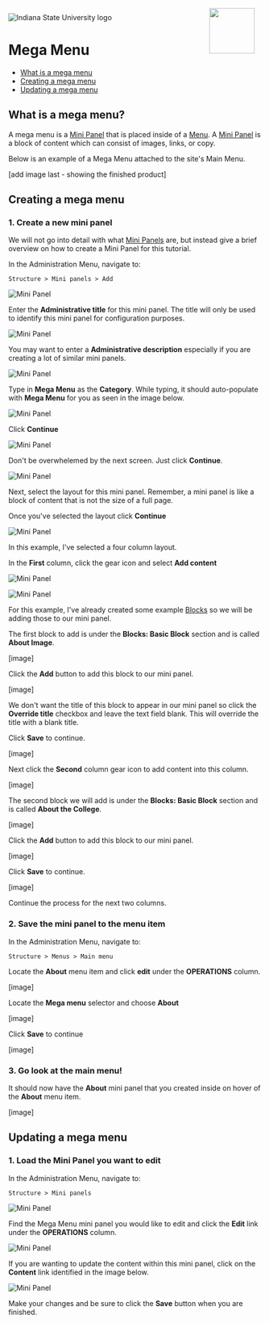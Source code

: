 <img class="logo" src="../../global_assets/images/IXM-Transparent-Vertical.jpg" style="float:right; margin:-10px 15px 0 0;" height="90" />
<img class="logo" src="../assets/images/isu_logo.png" alt="Indiana State University logo" />

# Mega Menu

* [What is a mega menu](#what-are-pages)
* [Creating a mega menu](#creating-pages)
* [Updating a mega menu](#updating-pages)

## What is a mega menu?

A mega menu is a [Mini Panel](mini-panels.md) that is placed inside of a [Menu](menus.md). A [Mini Panel](mini-panels.md) is a block of content which can consist of images, links, or copy.

Below is an example of a Mega Menu attached to the site's Main Menu.

[add image last - showing the finished product]

## Creating a mega menu

### 1. Create a new mini panel

We will not go into detail with what [Mini Panels](mini-panels.md) are, but instead give a brief overview on how to create a Mini Panel for this tutorial.

In the Administration Menu, navigate to:
	
	Structure > Mini panels > Add
		
![Mini Panel](../assets/images/MiniPanelAdd.png "Mini Panel")

Enter the **Administrative title** for this mini panel. The title will only be used to identify this mini panel for configuration purposes.

![Mini Panel](../assets/images/MiniPanelAdminTitle.png "Mini Panel")

You may want to enter a **Administrative description** especially if you are creating a lot of similar mini panels.

![Mini Panel](../assets/images/MiniPanelAdminDesc.png "Mini Panel")

Type in **Mega Menu** as the **Category**. While typing, it should auto-populate with **Mega Menu** for you as seen in the image below.

![Mini Panel](../assets/images/MiniPanelCategory.png "Mini Panel")


Click **Continue**

![Mini Panel](../assets/images/MiniPanelContinue.png "Mini Panel")


Don't be overwhelemed by the next screen. Just click **Continue**.

![Mini Panel](../assets/images/MiniPanelContext.png "Mini Panel")


Next, select the layout for this mini panel. Remember, a mini panel is like a block of content that is not the size of a full page.

Once you've selected the layout click **Continue**

![Mini Panel](../assets/images/MiniPanelLayout.png "Mini Panel")


In this example, I've selected a four column layout. 

In the **First** column, click the gear icon and select **Add content** 

![Mini Panel](../assets/images/MiniPanelContent.png "Mini Panel")

![Mini Panel](../assets/images/MiniPanelFirstGear.png "Mini Panel")

For this example, I've already created some example [Blocks](blocks.md) so we will be adding those to our mini panel.

The first block to add is under the **Blocks: Basic Block** section and is called **About Image**.

[image]

Click the **Add** button to add this block to our mini panel.

[image]

We don't want the title of this block to appear in our mini panel so click the **Override title** checkbox and leave the text field blank. This will override the title with a blank title.

Click **Save** to continue.

[image]

Next click the **Second** column gear icon to add content into this column.

[image]

The second block we will add is under the **Blocks: Basic Block** section and is called **About the College**.

[image]

Click the **Add** button to add this block to our mini panel.

[image]

Click **Save** to continue.

[image]

Continue the process for the next two columns.


### 2. Save the mini panel to the menu item

In the Administration Menu, navigate to:
	
	Structure > Menus > Main menu
	
Locate the **About** menu item and click **edit** under the **OPERATIONS** column.

[image]

Locate the **Mega menu** selector and choose **About**

[image]

Click **Save** to continue

[image]
	
### 3. Go look at the main menu!

It should now have the **About** mini panel that you created inside on hover of the **About** menu item.

[image]

## Updating a mega menu

### 1. Load the Mini Panel you want to edit

In the Administration Menu, navigate to:
	
	Structure > Mini panels
	
![Mini Panel](../assets/images/MiniPanelList.png "Mini Panel")	

Find the Mega Menu mini panel you would like to edit and click the **Edit** link under the **OPERATIONS** column.

![Mini Panel](../assets/images/MiniPanelEdit.png "Mini Panel")	

If you are wanting to update the content within this mini panel, click on the **Content** link identified in the image below.

![Mini Panel](../assets/images/MiniPanelEditContentLink.png "Mini Panel")	

Make your changes and be sure to click the **Save** button when you are finished.


